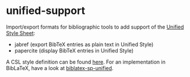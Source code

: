 # unified-support
Import/export formats for bibliographic tools to add support of the [Unified Style Sheet](http://www.linguisticsociety.org/resource/unified-style-sheet):
- jabref (export BibTeX entries as plain text in Unified Style)
- papercite (display BibTeX entries in Unified Style)

A CSL style definition can be found [here](https://www.zotero.org/styles/unified-style-linguistics). 
For an implementation in BibLaTeX, have a look at [biblatex-sp-unified](https://github.com/semprag/biblatex-sp-unified).
